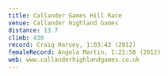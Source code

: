 ```yaml
---
title: Callander Games Hill Race
venue: Callander Highland Games
distance: 13.7
climb: 430
record: Craig Harvey, 1:03:42 (2012)
femaleRecord: Angela Martin, 1:21:58 (2012)
web: www.callanderhighlandgames.co.uk
---
```

